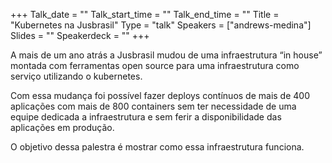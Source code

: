 +++
Talk_date = ""
Talk_start_time = ""
Talk_end_time = ""
Title = "Kubernetes na Jusbrasil"
Type = "talk"
Speakers = ["andrews-medina"]
Slides = ""
Speakerdeck = ""
+++

A mais de um ano atrás a Jusbrasil mudou de uma infraestrutura “in house” montada com ferramentas open source para uma infraestrutura como serviço utilizando o kubernetes.

Com essa mudança foi possível fazer deploys contínuos de mais de 400 aplicações com mais de 800 containers sem ter necessidade de uma equipe dedicada a infraestrutura e sem ferir a disponibilidade das aplicações em produção.

O objetivo dessa palestra é mostrar como essa infraestrutura funciona.
